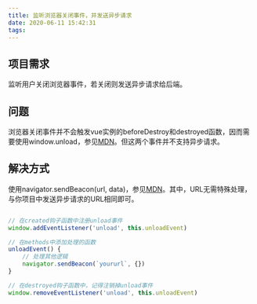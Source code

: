 ```yaml
---
title: 监听浏览器关闭事件，并发送异步请求
date: 2020-06-11 15:42:31
tags:
---
```

## 项目需求

监听用户关闭浏览器事件，若关闭则发送异步请求给后端。

## 问题

浏览器关闭事件并不会触发vue实例的beforeDestroy和destroyed函数，因而需要使用window.unload，参见[MDN](https://developer.mozilla.org/zh-CN/docs/Web/Events/unload)。但这两个事件并不支持异步请求。

## 解决方式

使用navigator.sendBeacon(url, data)，参见[MDN](https://developer.mozilla.org/zh-CN/docs/Web/API/Navigator/sendBeacon)。其中，URL无需特殊处理，与你项目中发送异步请求的URL相同即可。

``` javascript

// 在created钩子函数中注册unload事件
window.addEventListener('unload', this.unloadEvent)

// 在methods中添加处理的函数
unloadEvent() {
    // 处理其他逻辑
    navigator.sendBeacon(`yoururl`, {})
}

// 在destroyed钩子函数中，记得注销掉unload事件
window.removeEventListener('unload', this.unloadEvent)
```
